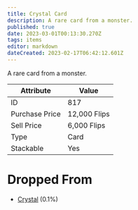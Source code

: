 ```yaml
---
title: Crystal Card
description: A rare card from a monster.
published: true
date: 2023-03-01T00:13:30.270Z
tags: items
editor: markdown
dateCreated: 2023-02-17T06:42:12.601Z
---
```


A rare card from a monster.

|Attribute|Value|
|-|-|
|ID|817|
|Purchase Price|12,000 Flips|
|Sell Price|6,000 Flips|
|Type|Card|
|Stackable|Yes|


# Dropped From
 * [Crystal](/monsters/crystal) (0.1%)
